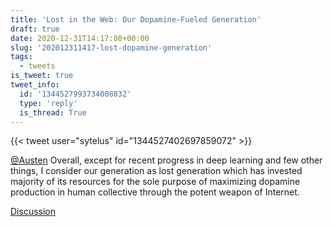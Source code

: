 ```yaml
---
title: 'Lost in the Web: Our Dopamine-Fueled Generation'
draft: true
date: 2020-12-31T14:17:08+00:00
slug: '202012311417-lost-dopamine-generation'
tags:
  - tweets
is_tweet: true
tweet_info:
  id: '1344527993734008832'
  type: 'reply'
  is_thread: True
---
```




{{< tweet user="sytelus" id="1344527402697859072" >}}

[@Austen](https://x.com/Austen) Overall, except for recent progress in deep learning and few other things, I consider our generation as lost generation which has  invested majority of its resources for the sole purpose of maximizing dopamine production in human collective through the potent weapon of Internet.

[Discussion](https://x.com/sytelus/status/1344527993734008832)
